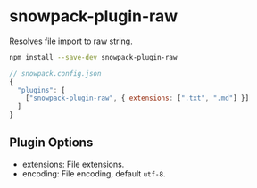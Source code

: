 # snowpack-plugin-raw

Resolves file import to raw string.

```sh
npm install --save-dev snowpack-plugin-raw
```

```javascript
// snowpack.config.json
{
  "plugins": [
    ["snowpack-plugin-raw", { extensions: [".txt", ".md"] }]
  ]
}
```

## Plugin Options

- extensions: File extensions.
- encoding: File encoding, default `utf-8`.